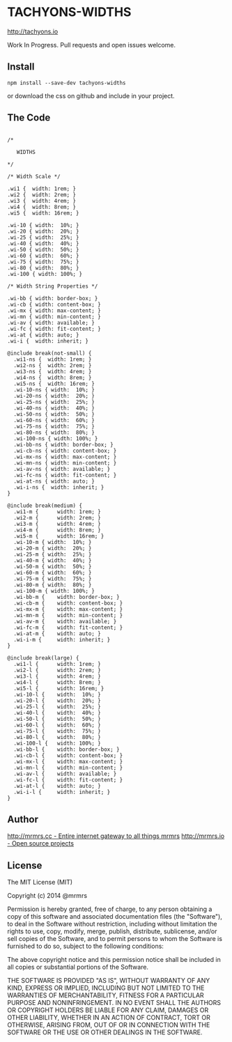 # TACHYONS-WIDTHS

http://tachyons.io

Work In Progress. Pull requests and open issues welcome.

## Install
```
npm install --save-dev tachyons-widths
```
or download the css on github and include in your project.

## The Code
```

/*

   WIDTHS

*/

/* Width Scale */

.wi1 {  width: 1rem; }
.wi2 {  width: 2rem; }
.wi3 {  width: 4rem; }
.wi4 {  width: 8rem; }
.wi5 {  width: 16rem; }

.wi-10 { width:  10%; }
.wi-20 { width:  20%; }
.wi-25 { width:  25%; }
.wi-40 { width:  40%; }
.wi-50 { width:  50%; }
.wi-60 { width:  60%; }
.wi-75 { width:  75%; }
.wi-80 { width:  80%; }
.wi-100 { width: 100%; }

/* Width String Properties */

.wi-bb { width: border-box; }
.wi-cb { width: content-box; }
.wi-mx { width: max-content; }
.wi-mn { width: min-content; }
.wi-av { width: available; }
.wi-fc { width: fit-content; }
.wi-at { width: auto; }
.wi-i {  width: inherit; }

@include break(not-small) {
  .wi1-ns {  width: 1rem; }
  .wi2-ns {  width: 2rem; }
  .wi3-ns {  width: 4rem; }
  .wi4-ns {  width: 8rem; }
  .wi5-ns {  width: 16rem; }
  .wi-10-ns { width:  10%; }
  .wi-20-ns { width:  20%; }
  .wi-25-ns { width:  25%; }
  .wi-40-ns { width:  40%; }
  .wi-50-ns { width:  50%; }
  .wi-60-ns { width:  60%; }
  .wi-75-ns { width:  75%; }
  .wi-80-ns { width:  80%; }
  .wi-100-ns { width: 100%; }
  .wi-bb-ns { width: border-box; }
  .wi-cb-ns { width: content-box; }
  .wi-mx-ns { width: max-content; }
  .wi-mn-ns { width: min-content; }
  .wi-av-ns { width: available; }
  .wi-fc-ns { width: fit-content; }
  .wi-at-ns { width: auto; }
  .wi-i-ns {  width: inherit; }
}

@include break(medium) {
  .wi1-m {      width: 1rem; }
  .wi2-m {      width: 2rem; }
  .wi3-m {      width: 4rem; }
  .wi4-m {      width: 8rem; }
  .wi5-m {      width: 16rem; }
  .wi-10-m { width:  10%; }
  .wi-20-m { width:  20%; }
  .wi-25-m { width:  25%; }
  .wi-40-m { width:  40%; }
  .wi-50-m { width:  50%; }
  .wi-60-m { width:  60%; }
  .wi-75-m { width:  75%; }
  .wi-80-m { width:  80%; }
  .wi-100-m { width: 100%; }
  .wi-bb-m {    width: border-box; }
  .wi-cb-m {    width: content-box; }
  .wi-mx-m {    width: max-content; }
  .wi-mn-m {    width: min-content; }
  .wi-av-m {    width: available; }
  .wi-fc-m {    width: fit-content; }
  .wi-at-m {    width: auto; }
  .wi-i-m {     width: inherit; }
}

@include break(large) {
  .wi1-l {      width: 1rem; }
  .wi2-l {      width: 2rem; }
  .wi3-l {      width: 4rem; }
  .wi4-l {      width: 8rem; }
  .wi5-l {      width: 16rem; }
  .wi-10-l {    width:  10%; }
  .wi-20-l {    width:  20%; }
  .wi-25-l {    width:  25%; }
  .wi-40-l {    width:  40%; }
  .wi-50-l {    width:  50%; }
  .wi-60-l {    width:  60%; }
  .wi-75-l {    width:  75%; }
  .wi-80-l {    width:  80%; }
  .wi-100-l {   width: 100%; }
  .wi-bb-l {    width: border-box; }
  .wi-cb-l {    width: content-box; }
  .wi-mx-l {    width: max-content; }
  .wi-mn-l {    width: min-content; }
  .wi-av-l {    width: available; }
  .wi-fc-l {    width: fit-content; }
  .wi-at-l {    width: auto; }
  .wi-i-l {     width: inherit; }
}
```

## Author

[http://mrmrs.cc - Entire internet gateway to all things mrmrs](http://mrmrs.cc)
[http://mrmrs.io - Open source projects](http://mrmrs.io)

## License

The MIT License (MIT)

Copyright (c) 2014 @mrmrs

Permission is hereby granted, free of charge, to any person obtaining a copy
of this software and associated documentation files (the "Software"), to deal
in the Software without restriction, including without limitation the rights
to use, copy, modify, merge, publish, distribute, sublicense, and/or sell
copies of the Software, and to permit persons to whom the Software is
furnished to do so, subject to the following conditions:

The above copyright notice and this permission notice shall be included in
all copies or substantial portions of the Software.

THE SOFTWARE IS PROVIDED "AS IS", WITHOUT WARRANTY OF ANY KIND, EXPRESS OR
IMPLIED, INCLUDING BUT NOT LIMITED TO THE WARRANTIES OF MERCHANTABILITY,
FITNESS FOR A PARTICULAR PURPOSE AND NONINFRINGEMENT. IN NO EVENT SHALL THE
AUTHORS OR COPYRIGHT HOLDERS BE LIABLE FOR ANY CLAIM, DAMAGES OR OTHER
LIABILITY, WHETHER IN AN ACTION OF CONTRACT, TORT OR OTHERWISE, ARISING FROM,
OUT OF OR IN CONNECTION WITH THE SOFTWARE OR THE USE OR OTHER DEALINGS IN
THE SOFTWARE.

